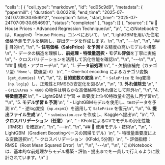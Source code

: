 
 "cells": [
  {
   "cell_type": "markdown",
   "id": "ed05c9d9",
   "metadata": {
    "papermill": {
     "duration": 0.002219,
     "end_time": "2025-07-24T07:09:30.656912",
     "exception": false,
     "start_time": "2025-07-24T07:09:30.654693",
     "status": "completed"
    },
    "tags": []
   },
   "source": [
    "# 🏡 House Prices - Advanced Regression Techniques\n",
    "\n",
    "このNotebookでは、Kaggleの「House Prices」コンペにおいて、  \n",
    "LightGBMを用いた住宅価格予測モデルを構築し、提出データを作成します。\n",
    "\n",
    "---\n",
    "\n",
    "## 🎯 目的\n",
    "\n",
    "- **住宅価格（SalePrice）を予測**する精度の高いモデルを構築\n",
    "- データの構造を理解し、**前処理・特徴量選択・モデル評価**を丁寧に実施\n",
    "- クロスバリデーションを活用して汎化性能を確認\n",
    "\n",
    "---\n",
    "\n",
    "## 🧠 構成・アプローチ\n",
    "\n",
    "1. **データ前処理**  \n",
    "   - 欠損値補完（カテゴリ型: `'None'`、数値型: `0`）  \n",
    "   - One-hot encoding によるカテゴリ変換（`get_dummies`）\n",
    "\n",
    "2. **目的変数の変換**  \n",
    "   - `SalePrice` を log変換（`np.log1p`）し、正規性とRMSEの安定化を図る\n",
    "\n",
    "3. **外れ値除去**  \n",
    "   - `GrLivArea > 4600` の物件は明らかな高価格帯の外れ値として除外\n",
    "\n",
    "4. **特徴量選択**  \n",
    "   - LightGBMで学習 → 重要度上位40特徴量を選抜し再学習\n",
    "\n",
    "5. **モデル学習 & 予測**  \n",
    "   - LightGBMモデルを使用し、testデータを予測  \n",
    "   - 逆log変換（`np.expm1`）を適用して `SalePrice` を復元\n",
    "\n",
    "6. **提出ファイル生成**  \n",
    "   - `submission.csv` を作成し、Kaggleへ提出\n",
    "\n",
    "7. **クロスバリデーション（任意）**  \n",
    "   - KFoldによるCVでモデルの汎化性能（RMSE）を確認\n",
    "\n",
    "---\n",
    "\n",
    "## 🔧 使用モデル・技術\n",
    "\n",
    "- LightGBM（Gradient Boostingベースの回帰モデル）\n",
    "- 特徴量重要度による変数選択\n",
    "- クロスバリデーション（KFold, 5分割）\n",
    "- 評価指標：RMSE（Root Mean Squared Error）\n",
    "\n",
    "---\n",
    "\n",
    "このNotebookは、基本的な前処理からモデル構築・評価・提出までを一貫して行えるように設計されています。\n"
   ]
